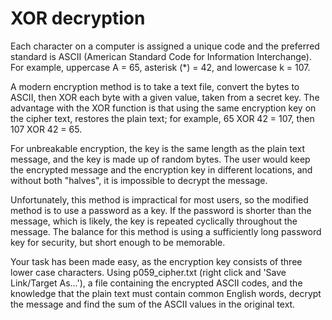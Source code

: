 # XOR decryption

Each character on a computer is assigned a unique code and the preferred standard is ASCII (American Standard Code for Information Interchange). For example, uppercase A = 65, asterisk (*) = 42, and lowercase k = 107.

A modern encryption method is to take a text file, convert the bytes to ASCII, then XOR each byte with a given value, taken from a secret key. The advantage with the XOR function is that using the same encryption key on the cipher text, restores the plain text; for example, 65 XOR 42 = 107, then 107 XOR 42 = 65.

For unbreakable encryption, the key is the same length as the plain text message, and the key is made up of random bytes. The user would keep the encrypted message and the encryption key in different locations, and without both "halves", it is impossible to decrypt the message.

Unfortunately, this method is impractical for most users, so the modified method is to use a password as a key. If the password is shorter than the message, which is likely, the key is repeated cyclically throughout the message. The balance for this method is using a sufficiently long password key for security, but short enough to be memorable.

Your task has been made easy, as the encryption key consists of three lower case characters. Using p059_cipher.txt (right click and 'Save Link/Target As...'), a file containing the encrypted ASCII codes, and the knowledge that the plain text must contain common English words, decrypt the message and find the sum of the ASCII values in the original text.